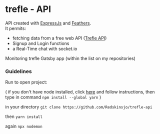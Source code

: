 # trefle - API

API created with [ExpressJs](https://expressjs.com/) and [Feathers](https://feathersjs.com/).  
It permits:
- fetching data from a free web API ([Trefle API](https://trefle.io/))
- Signup and Login functions
- a Real-Time chat with socket.io

Monitoring trefle Gatsby app (within the list on my repositories)

### Guidelines


Run to open project: 

( if you don't have node installed, click [here](https://nodejs.org/en/download/) and follow instructions, then type in command ```npm install --global yarn``` )

in your directory ```git clone https://github.com/Redskinsjo/trefle-api```

then ```yarn install```

again ```npx nodemon```
